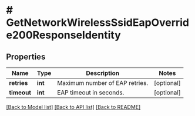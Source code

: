# # GetNetworkWirelessSsidEapOverride200ResponseIdentity

## Properties

Name | Type | Description | Notes
------------ | ------------- | ------------- | -------------
**retries** | **int** | Maximum number of EAP retries. | [optional]
**timeout** | **int** | EAP timeout in seconds. | [optional]

[[Back to Model list]](../../README.md#models) [[Back to API list]](../../README.md#endpoints) [[Back to README]](../../README.md)
